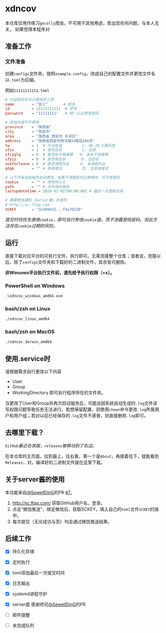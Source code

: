 # xdncov
本仓库仅用作练习`gocolly`爬虫，不可用于其他用途，若出现任何问题，与本人无关。
如果觉得本程序对

## 准备工作

### 文件准备

创建`configs`文件夹，按照`example.config`，改成自己的配置文件并更改文件名以`.toml`为后缀。

例如`11111111111.toml`

```toml
# 已返校同学可只更改前三项
name     	= "张三"       # 姓名
id       	= 11111111111  # 学号
password 	= "11111111"   # 统一认证登录密码

# 其他内容可不更改
province    = "陕西省"
city        = "西安市"
area        = "陕西省 西安市 长安区"
address     = "陕西省西安市西沣路兴隆段266号"
tw          = 1  # 今日体温         1: 36-36.5摄氏度
sfzx        = 1  # 是否在校         1: 在校
sfcyglq     = 0  # 是否处于隔离期   0: 未处于隔离期
sfyzz       = 0  # 是否有症状       0: 无症状
askforleave = 0  # 是否请假外出     0: 未请假外出
qtqk        = "" # 其他情况         空: 无其他情况

# 以下内容会由程序自动更改，如果不清楚如何正确修改，可不用理会
cookie   	= "" # 用作持久化
path     	= "" # 文件保存路径
lastupdatetime = 2020-01-01T00:00:00Z # 最后一次更新时间

# 需要微信通知（Server酱）的填写
# http://sc.ftqq.com
SCKEY       = "SCU89912...f4a70230"
```

*提交时将优先使用`cookie`，即可自行修改`cookie`值，而不泄露登陆密码。但此方法存在`cookie`过期的风险。*

## 运行

直接下载对应平台的可执行文件，执行即可。无需克隆整个仓库；或者说，克隆以后，除了`configs`文件夹和下载好的二进制文件，其余皆可删除。

**非Winsows平台执行文件前，请先给予执行权限（+x）。**

### PowerShell on Windows

```powershell
.\xdncov_windows_amd64.exe
```

### bash/zsh on Linux

```bash
./xdncov_linux_amd64
```

### bash/zsh on MacOS

```bash
./xdncov_darwin_amd64
```

## 使用.service时

请根据需求自行更改以下内容

- User
- Group
- WorkingDirectory  即可执行程序所在的文件夹。

当更改了User和Group并再次启动服务后，可能会因系统自动生成的`.log`文件读写权限问题导致任务无法进行。若想保留配置，则使用`chown`命令更改`.log`所属用户和用户组；若对以前已经保存的`.log`文件不感冒，则直接删除`.log`即可。

## 去哪里下载？

*`GitHub`最近在改版，`releases`被移动到了右边。*

在本仓库的主页面，拉到最上，往右看，第一个是`About`，再接着往下，就能看到`Releases`，对，编译好的二进制文件就在这里下载。

## 关于server酱的使用

本功能来自[@SewellDinG](https://github.com/SewellDinG)的PR [#7](https://github.com/littleghost2016/xdncov/pull/7)。

1. http://sc.ftqq.com/ 获取GitHub用户名，登录。
2. 点击“微信推送”，绑定微信后，获取SCKEY，填入自己的`toml`文件`SCKEY`的值中。
3. 每次提交（无论成功与否）均会通过微信推送结果。

## 后续工作

- [x] 持久化存储
- [x] 定时执行
- [x] toml添加最后一次提交时间
- [x] 日志输出
- [x] systemd进程守护
- [x] server酱  感谢师兄[@SewellDinG](https://github.com/SewellDinG)的PR
- [ ] 邮件提醒
- [ ] 未完成队列

